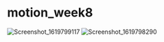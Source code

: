# motion_week8
![Screenshot_1619799117](https://user-images.githubusercontent.com/82176495/116723239-f6e9f780-a9e7-11eb-8ab3-5ac45711ca8b.png)
![Screenshot_1619798290](https://user-images.githubusercontent.com/82176495/116722926-b25e5c00-a9e7-11eb-9bc5-561d9271cac1.png)
